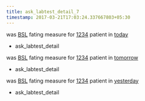 ```yaml
---
title: ask_labtest_detail_7
timestamp: 2017-03-21T17:03:24.337667803+05:30
---
```


was [BSL](labtest_name) fating measure for [1234](number/patient_id) patient in [today](is_years_months_days_hours_minutes)
* ask_labtest_detail

was [BSL](labtest_name) fating measure for [1234](number/patient_id) patient in [tomorrow](is_years_months_days_hours_minutes)
* ask_labtest_detail

was [BSL](labtest_name) fating measure for [1234](number/patient_id) patient in [yesterday](is_years_months_days_hours_minutes)
* ask_labtest_detail
